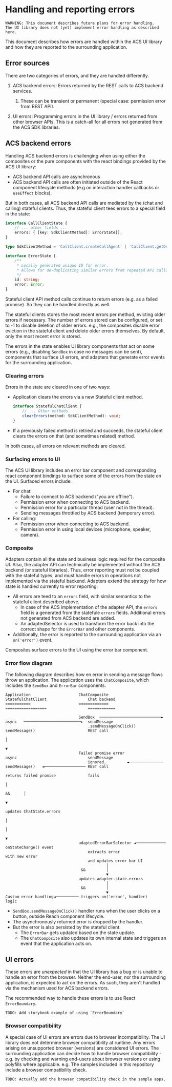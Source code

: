 # Handling and reporting errors

    WARNING: This document describes future plans for error handling.
    The UI library does not (yet) implement error handling as described here.

This document describes how errors are handled within the ACS UI library and how they are reported to the surrounding application.

## Error sources

There are two categories of errors, and they are handled differently.

1. ACS backend errors: Errors returned by the REST calls to ACS backend services.

   1. These can be transient or permanent (special case: permission error from REST API).

2. UI errors: Programming errors in the UI library / errors returned from other browser APIs. This is a catch-all for all errors not generated from the ACS SDK libraries.

## ACS backend errors

Handling ACS backend errors is challenging when using either the composites or the pure components with the react bindings provided by the ACS UI library:

* ACS backend API calls are asynchronous
* ACS backend API calls are often initiated outside of the React component lifecycle methods (e.g on interaction handler callbacks or `useEffect` blocks).

But in both cases, all ACS backend API calls are mediated by the (chat and calling) stateful clients. Thus, the stateful client tees errors to a special field in the state:

```ts
interface CallClientState {
    // ... other fields ...
    errors: { [key: SdkClientMethod]: ErrorState[];
}

type SdkClientMethod = 'CallClient.createCallAgent' | 'CallClient.getDeviceManager'; // ... and many more

interface ErrorState {
    /**
     * Locally generated unique ID for error.
     * Allows for de-duplicating similar errors from repeated API calls.
     */
    id: string;
    error: Error;
}
```

Stateful client API method calls continue to return errors (e.g. as a failed promise). So they can be handled directly as well.

The stateful clients stores the most recent errors per method, evicting older errors if necessary. The number of errors stored can be configured, or set to -1 to disable deletion of older errors. e.g., the composites disable error eviction in the stateful client and delete older errors themselves. By default, only the most recent error is stored.

The errors in the state enables UI library components that act on some errors (e.g., disabling `SendBox` in case no messages can be sent), components that surface UI errors, and adapters that generate error events for the surrounding application.

### Clearing errors

Errors in the state are cleared in one of two ways:

* Application clears the errors via a new Stateful client method.

  ```ts
  interface StatefulChatClient {
      // ... Other methods
      clearErrors(method: SdkClientMethod): void;
  }
  ```

* If a previously failed method is retried and succeeds, the stateful client clears the errors on that (and sometimes related) method.

In both cases, all errors on relevant methods are cleared.

### Surfacing errors to UI

The ACS UI library includes an error bar component and corresponding react component bindings to surface some of the errors from the state on the UI. Surfaced errors include:

* For chat:
  * Failure to connect to ACS backend ("you are offline").
  * Permission error when connecting to ACS backend.
  * Permission error for a particular thread (user not in the thread).
  * Sending messages throttled by ACS backend (temporary error).
* For calling:
  * Permission error when connecting to ACS backend.
  * Permission error in using local devices (microphone, speaker, camera).

### Composite

Adapters contain all the state and business logic required for the composite UI. Also, the adapter API can technically be implemented without the ACS backend (or stateful libraries). Thus, error reporting must not be coupled with the stateful types, and must handle errors in operations not implemented via the stateful backend. Adapters extend the strategy for how state is handled currently to error reporting:

* All errors are teed to an `errors` field, with similar semantics to the stateful client described above.
  * In case of the ACS implementation of the adapter API, the `errors` field is a generated from the statefule `errors` fields. Additional errors not generated from ACS backend are added.
  * An adaptedSelector is used to transform the error back into the correct shape for the `ErrorBar` and other components.
* Additionally, the error is reported to the surrounding application via an `on('error')` event.

Composites surface errors to the UI using the error bar component.

### Error flow diagram

The following diagram describes how en error in sending a message flows throw an application. The application uses the `ChatComposite`, which includes the `SendBox` and `ErrorBar` components.

    Application                     ChatComposite                        StatefulChatClient                  Chat backend
    ===========                     =============                        ==================                  ============

                                    SendBox  ───────────────────────────► async   ─────────────────────────►  sendMessage
                                        .sendMessageOnClick()              sendMessage()                       REST call
                                                                                                                    │
                                                                                                                    ▼
                                    Failed promise error                  async                               sendMessage
                                        ignored.         ◄───────────────  sendMessage()   ◄────────────────── REST call
                                                                           returns failed promise              fails
                                                                                    │
                                                                            &&      │
                                                                                    ▼
                                                                           updates ChatState.errors
                                                                                    │
                                                                                    │
                                                                                    ▼
                                    adaptedErrorBarSelector ◄───────────── onStateChange() event
                                        extracts error                         with new error
                                        and updates error bar UI
                                                │
                                     &&         │
                                                ▼
                                    updates adapter.state.errors
                                                │
                                     &&         │
                                                ▼
    Custom error handling◄────────── triggers on('error', handler)
    logic

* `SendBox.sendMessageOnClick()` handler runs when the user clicks on a button, outside Reach component lifecycle.
* The asynchronously returned error is dropped by the handler.
* But the error is also persisted by the stateful client.
  * The `ErrorBar` gets updated based on the state update.
  * The `ChatComposite` also updates its own internal state and triggers an event that the application acts on.

## UI errors

These errors are _unexpected_ in that the UI library has a bug or is unable to handle an error from the browser. Neither the end-user, nor the surrounding application, is expected to act on the errors. As such, they aren't handled via the mechanism used for ACS backend errors.

The recommended way to handle these errors is to use React `ErrorBoundary`.

    TODO: Add storybook example of using `ErrorBoundary`

### Browser compatibility

A special case of UI errors are errors due to browser incompatibility. The UI library does not determine browser compatibility at runtime. Any errors arising on unsupported browser (versions) are considered UI errors. The surrounding application can decide how to handle browser compatibility - e.g. by checking and warning end-users about browser versions or using polyfills where applicable. e.g. The samples included in this repository include a browser compatibility check.

    TODO: Actually add the browser compatibility check in the sample apps.
